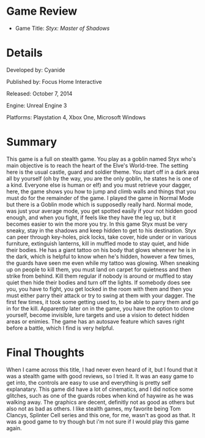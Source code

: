 # Game Review
* Game Title: _Styx: Master of Shadows_
# Details
Developed by: Cyanide

Published by: Focus Home Interactive

Released: October 7, 2014

Engine: Unreal Engine 3

Platforms: Playstation 4, Xbox One, Microsoft Windows

# Summary

This game is a full on stealth game. You play as a goblin named Styx who's main objective is to reach the heart of the Elve's 
World-tree. The setting here is the usual castle, guard and  soldier theme. You start off in a dark area all by yourself (oh by the way, 
you are the only goblin, he states he is one of a kind. Everyone else is human or elf) and you must retrieve your dagger, here, the game
shows you how to jump and climb walls and things that you must do for the remainder of the game. I played the game in Normal Mode but there is a Goblin mode which is supposedly really hard. Normal mode, was just your average mode, you get spotted easily if your not hidden good enough, and when you fight, if feels like they have the leg up, but it becomes easier to win the more you try. In this game Styx must be very sneaky, stay in the shadows and keep hidden to get to his destination. Styx can peer through key-holes, pick locks, take cover, hide under or in various furniture, extinguish lanterns, kill in muffled mode to stay quiet, and hide their bodies. He has a giant tattoo on his body that glows whenever he is in the dark, which is helpful to know when he's hidden, however a few times, the guards have seen me even while my tattoo was glowing. When sneaking up on people to kill them, you must land on carpet for quietness and then strike from behind. Kill them regular if nobody is around or muffled to stay quiet then hide their bodies and turn off the lights. If somebody does see you, you have to fight, you get locked in the room with them and then you must either parry their attack or try to swing at them with your dagger. The first few times, it took some getting used to, to be able to parry them and go in for the kill. Apparently later on in the game, you have the option to clone yourself, become invisible, lure targets and use a vision to detect hidden areas or enimies. The game has an autosave feature which saves right before a battle, which I find is very helpful.


# Final Thoughts

When I came across this title, I had never even heard of it, but I found that it was a stealth game with good reviews, so I tried it. It was an 
easy game to get into, the controls are easy to use and everything is pretty self explanatary. This game did have a lot of cinematics, and I did notice some glitches, such as one of the guards robes when kind of haywire as he was walking away. The graphics are decent, definitly not as good as others but also not as bad as others.  I like stealth games, my favorite being Tom Clancys, Splinter Cell series and this one, for me, wasn't as good as that. It was a good game to try though but i'm not sure if I would play this game again.
